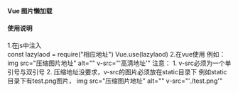 #### Vue 图片懒加载


#### 使用说明
   1.在js中注入  
      const lazylaod = require("相应地址")
      Vue.use(lazylaod)
   2.在vue使用
       例如：  img src="压缩图片地址" alt="" v-src="'高清地址'"
              注意：  1. v-src必须为一个单引号与双引号
                     2. 压缩地址没要求，v-src的图片必须放在static目录下
                     例如static目录下有test.png图片， img src="压缩图片地址" alt="" v-src="'./test.png'"


